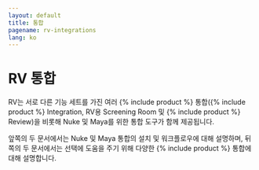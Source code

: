 ```yaml
---
layout: default
title: 통합
pagename: rv-integrations
lang: ko
---
```


# RV 통합

RV는 서로 다른 기능 세트를 가진 여러 {% include product %} 통합({% include product %} Integration, RV용 Screening Room 및 {% include product %} Review)을 비롯해 Nuke 및 Maya를 위한 통합 도구가 함께 제공됩니다.

앞쪽의 두 문서에서는 Nuke 및 Maya 통합의 설치 및 워크플로우에 대해 설명하며, 뒤쪽의 두 문서에서는 선택에 도움을 주기 위해 다양한 {% include product %} 통합에 대해 설명합니다.
